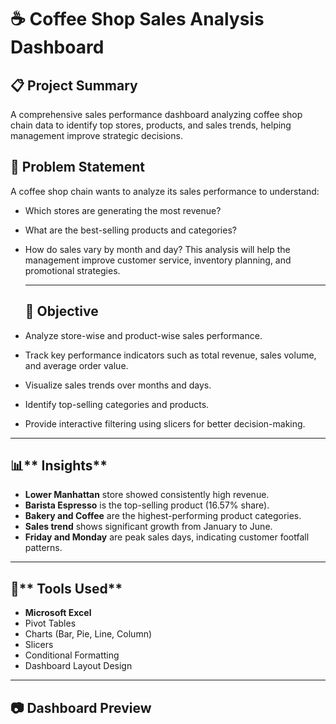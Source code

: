 # ☕ **Coffee Shop Sales Analysis Dashboard**

## 📋 **Project Summary**
  A comprehensive sales performance dashboard analyzing coffee shop chain data to identify top stores, products, and sales trends, helping management improve strategic decisions.

## 🧠 **Problem Statement**

  A coffee shop chain wants to analyze its sales performance to understand:
- Which stores are generating the most revenue?
- What are the best-selling products and categories?
- How do sales vary by month and day?
  This analysis will help the management improve customer service, inventory planning, and promotional strategies.

  ---

  ## 🎯 **Objective**
  
- Analyze store-wise and product-wise sales performance.
- Track key performance indicators such as total revenue, sales volume, and average order value.
- Visualize sales trends over months and days.
- Identify top-selling categories and products.
- Provide interactive filtering using slicers for better decision-making.

--- 

## 📊** Insights**

- **Lower Manhattan** store showed consistently high revenue.
- **Barista Espresso** is the top-selling product (16.57% share).
- **Bakery and Coffee** are the highest-performing product categories.
- **Sales trend** shows significant growth from January to June.
- **Friday and Monday** are peak sales days, indicating customer footfall patterns.

---

## 📌** Tools Used**

  - **Microsoft Excel**
  - Pivot Tables
  - Charts (Bar, Pie, Line, Column)
  - Slicers
  - Conditional Formatting
  - Dashboard Layout Design 

--- 
## 📷 **Dashboard Preview**



